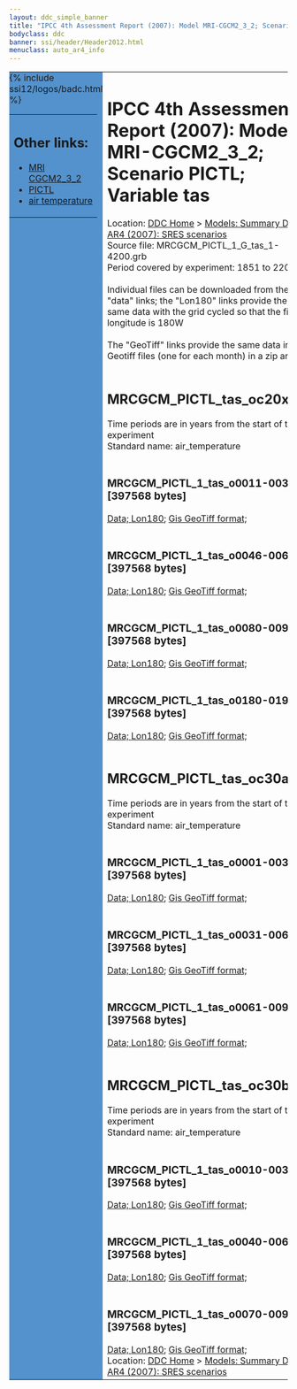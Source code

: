 ```yaml
---
layout: ddc_simple_banner
title: "IPCC 4th Assessment Report (2007): Model MRI-CGCM2_3_2; Scenario PICTL; Variable tas"
bodyclass: ddc
banner: ssi/header/Header2012.html
menuclass: auto_ar4_info
---
```



<table width="100%" border="0" cellspacing="0" cellpadding="0" style="border-collapse: collapse;">
<tr style="margin:0;padding:0;border:0;">
<td style="margin:0;padding:0;border:0;height:1pt;width:150pt;background:#5492CD;" valign="top" >

<div id="lh-col2" class="auto_ar4_info">
<table class="menumain" bgcolor="#5492CD" cellspacing="0" width="100%" border="0">
<tr><td>
<h2> Other links:</h2>
<ul>
<li><a href="/auto/ar4/model-MRI-CGCM2_3_2.html">MRI<br/>CGCM2_3_2</a></li>
<li><a href="/auto/ar4/scenario-PICTL.html">PICTL</a></li>
<li><a href="/auto/ar4/var-air_temperature.html">air temperature</a></li>
</ul>
</td></tr>
{% include ssi12/logos/badc.html %}
</table>
</div>
</td>
<td><h1>IPCC 4th Assessment Report (2007): Model MRI-CGCM2_3_2; Scenario PICTL; Variable tas</h1>

<!-- Breadcrumb1 -->
<div id="breadcrumb1" align="left">
Location: <a href="/index.html">DDC Home</a> > <a href="/sim/gcm_clim/">Models: Summary Data</a>
> <a href="/sim/gcm_clim/SRES_AR4/index.html">AR4 (2007): SRES scenarios</a>
</div>
<!-- End of Breadcrumb1 -->Source file: MRCGCM_PICTL_1_G_tas_1-4200.grb
<br/>
Period covered by experiment: 1851 to 2200<br/>
<br/>Individual files can be downloaded from the "data" links; the "Lon180" links provide the same data
         with the grid cycled so that the first longitude is 180W<br/>
<br/>The "GeoTiff" links provide the same data in 12 Geotiff files (one for each month)
          in a zip archive<br/>
<br/><h2>MRCGCM_PICTL_tas_oc20x.tar</h2>
Time periods are in years from the start of the experiment<br/>
Standard name: air_temperature<br>
<br/><h3>MRCGCM_PICTL_1_tas_o0011-0030.nc [397568 bytes]</h3>
<a href="/cgi-bin/downl/ar4_nc/tas/MRCGCM_PICTL_1_tas_o0011-0030.nc">Data; </a><a href="/cgi-bin/downl/ar4_nc/tas/MRCGCM_PICTL_1_tas_o0011-0030.cyto180.nc"> Lon180</a>; <a href="/cgi-bin/downl/ar4_tif/tas/MRCGCM_PICTL_1_tas_o0011-0030.zip">Gis GeoTiff format; </a><br/>
<br/><h3>MRCGCM_PICTL_1_tas_o0046-0065.nc [397568 bytes]</h3>
<a href="/cgi-bin/downl/ar4_nc/tas/MRCGCM_PICTL_1_tas_o0046-0065.nc">Data; </a><a href="/cgi-bin/downl/ar4_nc/tas/MRCGCM_PICTL_1_tas_o0046-0065.cyto180.nc"> Lon180</a>; <a href="/cgi-bin/downl/ar4_tif/tas/MRCGCM_PICTL_1_tas_o0046-0065.zip">Gis GeoTiff format; </a><br/>
<br/><h3>MRCGCM_PICTL_1_tas_o0080-0099.nc [397568 bytes]</h3>
<a href="/cgi-bin/downl/ar4_nc/tas/MRCGCM_PICTL_1_tas_o0080-0099.nc">Data; </a><a href="/cgi-bin/downl/ar4_nc/tas/MRCGCM_PICTL_1_tas_o0080-0099.cyto180.nc"> Lon180</a>; <a href="/cgi-bin/downl/ar4_tif/tas/MRCGCM_PICTL_1_tas_o0080-0099.zip">Gis GeoTiff format; </a><br/>
<br/><h3>MRCGCM_PICTL_1_tas_o0180-0199.nc [397568 bytes]</h3>
<a href="/cgi-bin/downl/ar4_nc/tas/MRCGCM_PICTL_1_tas_o0180-0199.nc">Data; </a><a href="/cgi-bin/downl/ar4_nc/tas/MRCGCM_PICTL_1_tas_o0180-0199.cyto180.nc"> Lon180</a>; <a href="/cgi-bin/downl/ar4_tif/tas/MRCGCM_PICTL_1_tas_o0180-0199.zip">Gis GeoTiff format; </a><br/>
<br/><h2>MRCGCM_PICTL_tas_oc30a.tar</h2>
Time periods are in years from the start of the experiment<br/>
Standard name: air_temperature<br>
<br/><h3>MRCGCM_PICTL_1_tas_o0001-0030.nc [397568 bytes]</h3>
<a href="/cgi-bin/downl/ar4_nc/tas/MRCGCM_PICTL_1_tas_o0001-0030.nc">Data; </a><a href="/cgi-bin/downl/ar4_nc/tas/MRCGCM_PICTL_1_tas_o0001-0030.cyto180.nc"> Lon180</a>; <a href="/cgi-bin/downl/ar4_tif/tas/MRCGCM_PICTL_1_tas_o0001-0030.zip">Gis GeoTiff format; </a><br/>
<br/><h3>MRCGCM_PICTL_1_tas_o0031-0060.nc [397568 bytes]</h3>
<a href="/cgi-bin/downl/ar4_nc/tas/MRCGCM_PICTL_1_tas_o0031-0060.nc">Data; </a><a href="/cgi-bin/downl/ar4_nc/tas/MRCGCM_PICTL_1_tas_o0031-0060.cyto180.nc"> Lon180</a>; <a href="/cgi-bin/downl/ar4_tif/tas/MRCGCM_PICTL_1_tas_o0031-0060.zip">Gis GeoTiff format; </a><br/>
<br/><h3>MRCGCM_PICTL_1_tas_o0061-0090.nc [397568 bytes]</h3>
<a href="/cgi-bin/downl/ar4_nc/tas/MRCGCM_PICTL_1_tas_o0061-0090.nc">Data; </a><a href="/cgi-bin/downl/ar4_nc/tas/MRCGCM_PICTL_1_tas_o0061-0090.cyto180.nc"> Lon180</a>; <a href="/cgi-bin/downl/ar4_tif/tas/MRCGCM_PICTL_1_tas_o0061-0090.zip">Gis GeoTiff format; </a><br/>
<br/><h2>MRCGCM_PICTL_tas_oc30b.tar</h2>
Time periods are in years from the start of the experiment<br/>
Standard name: air_temperature<br>
<br/><h3>MRCGCM_PICTL_1_tas_o0010-0039.nc [397568 bytes]</h3>
<a href="/cgi-bin/downl/ar4_nc/tas/MRCGCM_PICTL_1_tas_o0010-0039.nc">Data; </a><a href="/cgi-bin/downl/ar4_nc/tas/MRCGCM_PICTL_1_tas_o0010-0039.cyto180.nc"> Lon180</a>; <a href="/cgi-bin/downl/ar4_tif/tas/MRCGCM_PICTL_1_tas_o0010-0039.zip">Gis GeoTiff format; </a><br/>
<br/><h3>MRCGCM_PICTL_1_tas_o0040-0069.nc [397568 bytes]</h3>
<a href="/cgi-bin/downl/ar4_nc/tas/MRCGCM_PICTL_1_tas_o0040-0069.nc">Data; </a><a href="/cgi-bin/downl/ar4_nc/tas/MRCGCM_PICTL_1_tas_o0040-0069.cyto180.nc"> Lon180</a>; <a href="/cgi-bin/downl/ar4_tif/tas/MRCGCM_PICTL_1_tas_o0040-0069.zip">Gis GeoTiff format; </a><br/>
<br/><h3>MRCGCM_PICTL_1_tas_o0070-0099.nc [397568 bytes]</h3>
<a href="/cgi-bin/downl/ar4_nc/tas/MRCGCM_PICTL_1_tas_o0070-0099.nc">Data; </a><a href="/cgi-bin/downl/ar4_nc/tas/MRCGCM_PICTL_1_tas_o0070-0099.cyto180.nc"> Lon180</a>; <a href="/cgi-bin/downl/ar4_tif/tas/MRCGCM_PICTL_1_tas_o0070-0099.zip">Gis GeoTiff format; </a><br/>
<!-- Breadcrumb2 -->
<div id="breadcrumb2" align="left">
Location: <a href="/index.html">DDC Home</a> > <a href="/sim/gcm_clim/">Models: Summary Data</a>
> <a href="/sim/gcm_clim/SRES_AR4/index.html">AR4 (2007): SRES scenarios</a>
</div>
<!-- End of Breadcrumb2 --></td></tr></table>
